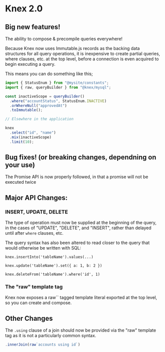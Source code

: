 # Knex 2.0

## Big new features!

The ability to compose & precompile queries everywhere!

Because Knex now uses Immutable.js records as the backing data structures
for all query operations, it is inexpensive to create partial queries, where clauses,
etc. at the top level, before a connection is even acquired to begin executing a query.

This means you can do something like this;

```ts
import { StatusEnum } from "@mysite/constants";
import { raw, queryBuilder } from "@knex/mysql";

const inactiveScope = queryBuilder()
  .where("accountStatus", StatusEnum.INACTIVE)
  .orWhereNull("approvedAt")
  .toImmutable();

// Elsewhere in the application

knex
  .select("id", "name")
  .mix(inactiveScope)
  .limit(10);
```

## Bug fixes! (or breaking changes, dependning on your use)

The Promise API is now properly followed, in that a promise will not be executed twice

## Major API Changes:

### INSERT, UPDATE, DELETE

The type of operation must now be supplied at the beginning of the query,
in the cases of "UPDATE", "DELETE", and "INSERT", rather than delayed until
after `where` clauses, etc.

The query syntax has also been altered to read closer to the query that would
otherwise be written with SQL:

```
knex.insertInto('tableName').values(...)
```

```
knex.update('tableName').set({ a: 1, b: 2 })
```

```
knex.deleteFrom('tableName').where('id', 1)
```

### The "raw" template tag

Knex now exposes a raw`` tagged template literal exported at the top level, so you can create and compose.

## Other Changes

The `.using` clause of a join should now be provided via the "raw"
template tag as it is not a particularly common syntax.

```ts
.innerJoin(raw`accounts using id`)
```
